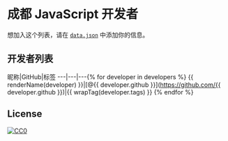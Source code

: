# 成都 JavaScript 开发者

想加入这个列表，请在 [`data.json`](/data.json) 中添加你的信息。

## 开发者列表

昵称|GitHub|标签
---|---|---{% for developer in developers %}
{{ renderName(developer) }}|[@{{ developer.github }}](https://github.com/{{ developer.github }})|{{ wrapTag(developer.tags) }}
{% endfor %}

## License

[![CC0](https://i.creativecommons.org/p/zero/1.0/88x31.png)](https://creativecommons.org/publicdomain/zero/1.0/)